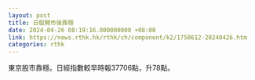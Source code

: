```yaml
---
layout: post
title: 日股開市後靠穩
date: 2024-04-26 08:19:16.000000000 +08:00
link: https://news.rthk.hk/rthk/ch/component/k2/1750612-20240426.htm
categories: rthk
---
```


東京股市靠穩。日經指數較早時報37706點，升78點。
